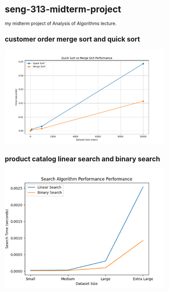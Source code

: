 # seng-313-midterm-project
my midterm project of Analysis of Algorithms lecture.

## customer order merge sort and quick sort

![alt text](figures/customer_order_figure.png)

## product catalog linear search and binary search

![alt text](figures/product_catalog_figure.png)

